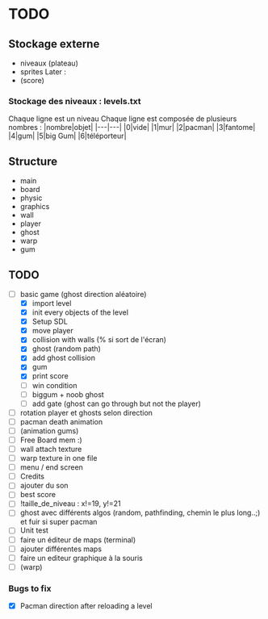 # TODO

## Stockage externe

- niveaux (plateau)
- sprites
Later :
- (score)

### Stockage des niveaux : levels.txt
Chaque ligne est un niveau
Chaque ligne est composée de plusieurs nombres :
|nombre|objet|
|---|---|
|0|vide|
|1|mur|
|2|pacman|
|3|fantome|
|4|gum|
|5|big Gum|
|6|téléporteur|


## Structure

- main
- board
- physic
- graphics
- wall
- player
- ghost
- warp
- gum

## TODO

- [ ] basic game (ghost direction aléatoire)
	- [X] import level
	- [X] init every objects of the level
	- [X] Setup SDL
	- [X] move player
	- [X] collision with walls (% si sort de l'écran)
	- [X] ghost (random path)
	- [X] add ghost collision
	- [X] gum
	- [X] print score
	- [ ] win condition
	- [ ] biggum + noob ghost
	- [ ] add gate (ghost can go through but not the player)
- [ ] rotation player et ghosts selon direction
- [ ] pacman death animation
- [ ] (animation gums)
- [ ] Free Board mem :)
- [ ] wall attach texture
- [ ] warp texture in one file
- [ ] menu / end screen
- [ ] Credits
- [ ] ajouter du son
- [ ] best score
- [ ] !taille_de_niveau : x!=19, y!=21
- [ ] ghost avec différents algos (random, pathfinding, chemin le plus long..;) et fuir si super pacman
- [ ] Unit test
- [ ] faire un éditeur de maps (terminal)
- [ ] ajouter différentes maps
- [ ] faire un editeur graphique à la souris
- [ ] (warp)

### Bugs to fix

- [X] Pacman direction after reloading a level